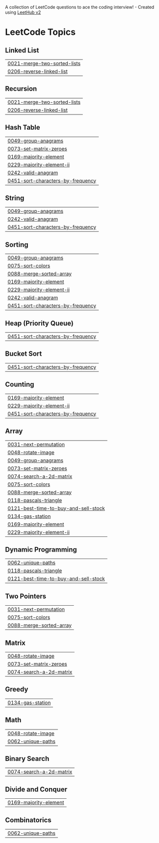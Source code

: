 A collection of LeetCode questions to ace the coding interview! - Created using [LeetHub v2](https://github.com/arunbhardwaj/LeetHub-2.0)
<!---LeetCode Topics Start-->
# LeetCode Topics
## Linked List
|  |
| ------- |
| [0021-merge-two-sorted-lists](https://github.com/amanagg639/LeetCode-Solutions-/tree/master/0021-merge-two-sorted-lists) |
| [0206-reverse-linked-list](https://github.com/amanagg639/LeetCode-Solutions-/tree/master/0206-reverse-linked-list) |
## Recursion
|  |
| ------- |
| [0021-merge-two-sorted-lists](https://github.com/amanagg639/LeetCode-Solutions-/tree/master/0021-merge-two-sorted-lists) |
| [0206-reverse-linked-list](https://github.com/amanagg639/LeetCode-Solutions-/tree/master/0206-reverse-linked-list) |
## Hash Table
|  |
| ------- |
| [0049-group-anagrams](https://github.com/amanagg639/LeetCode-Solutions-/tree/master/0049-group-anagrams) |
| [0073-set-matrix-zeroes](https://github.com/amanagg639/LeetCode-Solutions-/tree/master/0073-set-matrix-zeroes) |
| [0169-majority-element](https://github.com/amanagg639/LeetCode-Solutions-/tree/master/0169-majority-element) |
| [0229-majority-element-ii](https://github.com/amanagg639/LeetCode-Solutions-/tree/master/0229-majority-element-ii) |
| [0242-valid-anagram](https://github.com/amanagg639/LeetCode-Solutions-/tree/master/0242-valid-anagram) |
| [0451-sort-characters-by-frequency](https://github.com/amanagg639/LeetCode-Solutions-/tree/master/0451-sort-characters-by-frequency) |
## String
|  |
| ------- |
| [0049-group-anagrams](https://github.com/amanagg639/LeetCode-Solutions-/tree/master/0049-group-anagrams) |
| [0242-valid-anagram](https://github.com/amanagg639/LeetCode-Solutions-/tree/master/0242-valid-anagram) |
| [0451-sort-characters-by-frequency](https://github.com/amanagg639/LeetCode-Solutions-/tree/master/0451-sort-characters-by-frequency) |
## Sorting
|  |
| ------- |
| [0049-group-anagrams](https://github.com/amanagg639/LeetCode-Solutions-/tree/master/0049-group-anagrams) |
| [0075-sort-colors](https://github.com/amanagg639/LeetCode-Solutions-/tree/master/0075-sort-colors) |
| [0088-merge-sorted-array](https://github.com/amanagg639/LeetCode-Solutions-/tree/master/0088-merge-sorted-array) |
| [0169-majority-element](https://github.com/amanagg639/LeetCode-Solutions-/tree/master/0169-majority-element) |
| [0229-majority-element-ii](https://github.com/amanagg639/LeetCode-Solutions-/tree/master/0229-majority-element-ii) |
| [0242-valid-anagram](https://github.com/amanagg639/LeetCode-Solutions-/tree/master/0242-valid-anagram) |
| [0451-sort-characters-by-frequency](https://github.com/amanagg639/LeetCode-Solutions-/tree/master/0451-sort-characters-by-frequency) |
## Heap (Priority Queue)
|  |
| ------- |
| [0451-sort-characters-by-frequency](https://github.com/amanagg639/LeetCode-Solutions-/tree/master/0451-sort-characters-by-frequency) |
## Bucket Sort
|  |
| ------- |
| [0451-sort-characters-by-frequency](https://github.com/amanagg639/LeetCode-Solutions-/tree/master/0451-sort-characters-by-frequency) |
## Counting
|  |
| ------- |
| [0169-majority-element](https://github.com/amanagg639/LeetCode-Solutions-/tree/master/0169-majority-element) |
| [0229-majority-element-ii](https://github.com/amanagg639/LeetCode-Solutions-/tree/master/0229-majority-element-ii) |
| [0451-sort-characters-by-frequency](https://github.com/amanagg639/LeetCode-Solutions-/tree/master/0451-sort-characters-by-frequency) |
## Array
|  |
| ------- |
| [0031-next-permutation](https://github.com/amanagg639/LeetCode-Solutions-/tree/master/0031-next-permutation) |
| [0048-rotate-image](https://github.com/amanagg639/LeetCode-Solutions-/tree/master/0048-rotate-image) |
| [0049-group-anagrams](https://github.com/amanagg639/LeetCode-Solutions-/tree/master/0049-group-anagrams) |
| [0073-set-matrix-zeroes](https://github.com/amanagg639/LeetCode-Solutions-/tree/master/0073-set-matrix-zeroes) |
| [0074-search-a-2d-matrix](https://github.com/amanagg639/LeetCode-Solutions-/tree/master/0074-search-a-2d-matrix) |
| [0075-sort-colors](https://github.com/amanagg639/LeetCode-Solutions-/tree/master/0075-sort-colors) |
| [0088-merge-sorted-array](https://github.com/amanagg639/LeetCode-Solutions-/tree/master/0088-merge-sorted-array) |
| [0118-pascals-triangle](https://github.com/amanagg639/LeetCode-Solutions-/tree/master/0118-pascals-triangle) |
| [0121-best-time-to-buy-and-sell-stock](https://github.com/amanagg639/LeetCode-Solutions-/tree/master/0121-best-time-to-buy-and-sell-stock) |
| [0134-gas-station](https://github.com/amanagg639/LeetCode-Solutions-/tree/master/0134-gas-station) |
| [0169-majority-element](https://github.com/amanagg639/LeetCode-Solutions-/tree/master/0169-majority-element) |
| [0229-majority-element-ii](https://github.com/amanagg639/LeetCode-Solutions-/tree/master/0229-majority-element-ii) |
## Dynamic Programming
|  |
| ------- |
| [0062-unique-paths](https://github.com/amanagg639/LeetCode-Solutions-/tree/master/0062-unique-paths) |
| [0118-pascals-triangle](https://github.com/amanagg639/LeetCode-Solutions-/tree/master/0118-pascals-triangle) |
| [0121-best-time-to-buy-and-sell-stock](https://github.com/amanagg639/LeetCode-Solutions-/tree/master/0121-best-time-to-buy-and-sell-stock) |
## Two Pointers
|  |
| ------- |
| [0031-next-permutation](https://github.com/amanagg639/LeetCode-Solutions-/tree/master/0031-next-permutation) |
| [0075-sort-colors](https://github.com/amanagg639/LeetCode-Solutions-/tree/master/0075-sort-colors) |
| [0088-merge-sorted-array](https://github.com/amanagg639/LeetCode-Solutions-/tree/master/0088-merge-sorted-array) |
## Matrix
|  |
| ------- |
| [0048-rotate-image](https://github.com/amanagg639/LeetCode-Solutions-/tree/master/0048-rotate-image) |
| [0073-set-matrix-zeroes](https://github.com/amanagg639/LeetCode-Solutions-/tree/master/0073-set-matrix-zeroes) |
| [0074-search-a-2d-matrix](https://github.com/amanagg639/LeetCode-Solutions-/tree/master/0074-search-a-2d-matrix) |
## Greedy
|  |
| ------- |
| [0134-gas-station](https://github.com/amanagg639/LeetCode-Solutions-/tree/master/0134-gas-station) |
## Math
|  |
| ------- |
| [0048-rotate-image](https://github.com/amanagg639/LeetCode-Solutions-/tree/master/0048-rotate-image) |
| [0062-unique-paths](https://github.com/amanagg639/LeetCode-Solutions-/tree/master/0062-unique-paths) |
## Binary Search
|  |
| ------- |
| [0074-search-a-2d-matrix](https://github.com/amanagg639/LeetCode-Solutions-/tree/master/0074-search-a-2d-matrix) |
## Divide and Conquer
|  |
| ------- |
| [0169-majority-element](https://github.com/amanagg639/LeetCode-Solutions-/tree/master/0169-majority-element) |
## Combinatorics
|  |
| ------- |
| [0062-unique-paths](https://github.com/amanagg639/LeetCode-Solutions-/tree/master/0062-unique-paths) |
<!---LeetCode Topics End-->